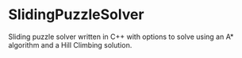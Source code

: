 # SlidingPuzzleSolver
Sliding puzzle solver written in C++ with options to solve using an A* algorithm and a Hill Climbing solution.
